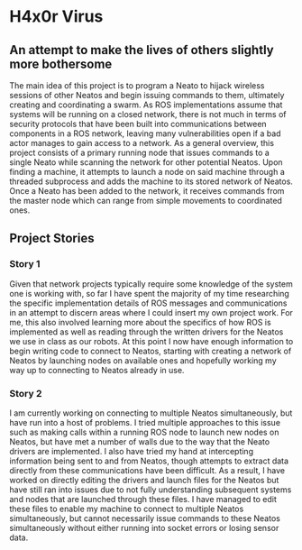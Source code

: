 # H4x0r Virus

## An attempt to make the lives of others slightly more bothersome

The main idea of this project is to program a Neato to hijack wireless sessions of other Neatos and begin issuing commands to them, ultimately creating and coordinating a swarm.  As ROS implementations assume that systems will be running on a closed network, there is not much in terms of security protocols that have been built into communications between components in a ROS network, leaving many vulnerabilities open if a bad actor manages to gain access to a network.  As a general overview, this project consists of a primary running node that issues commands to a single Neato while scanning the network for other potential Neatos.  Upon finding a machine, it attempts to launch a node on said machine through a threaded subprocess and adds the machine to its stored network of Neatos.  Once a Neato has been added to the network, it receives commands from the master node which can range from simple movements to coordinated ones.

## Project Stories

### Story 1

Given that network projects typically require some knowledge of the system one is working with, so far I have spent the majority of my time researching the specific implementation details of ROS messages and communications in an attempt to discern areas where I could insert my own project work.  For me, this also involved learning more about the specifics of how ROS is implemented as well as reading through the written drivers for the Neatos we use in class as our robots.  At this point I now have enough information to begin writing code to connect to Neatos, starting with creating a network of Neatos by launching nodes on available ones and hopefully working my way up to connecting to Neatos already in use.

### Story 2

I am currently working on connecting to multiple Neatos simultaneously, but have run into a host of problems.  I tried multiple approaches to this issue such as making calls within a running ROS node to launch new nodes on Neatos, but have met a number of walls due to the way that the Neato drivers are implemented.  I also have tried my hand at intercepting information being sent to and from Neatos, though attempts to extract data directly from these communications have been difficult.  As a result, I have worked on directly editing the drivers and launch files for the Neatos but have still ran into issues due to not fully understanding subsequent systems and nodes that are launched through these files.  I have managed to edit these files to enable my machine to connect to multiple Neatos simultaneously, but cannot necessarily issue commands to these Neatos simultaneously without either running into socket errors or losing sensor data.

